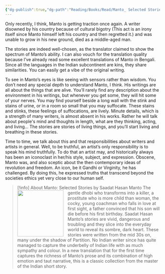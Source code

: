 ```yaml
---
{"dg-publish":true,"dg-path":"Reading/Books/Read/Manto_ Selected Stories by Saadat Hasan Manto.md","permalink":"/reading/books/read/manto-selected-stories-by-saadat-hasan-manto/","title":"Manto: Selected Stories","metatags":{"og:image":"https://images-na.ssl-images-amazon.com/images/S/compressed.photo.goodreads.com/books/1426145608i/7518598.jpg"},"tags":["bestreads"]}
---
```



Only recently, I think, Manto is getting traction once again. A writer disowned by his country because of cultural bigotry (This act is an irony itself since Manto himself left his country and then regretted it.) and was unable to grow in his new ground, died as a middle-aged man. 

The stories are indeed well-chosen, as the translator claimed to show the spectrum of Manto’s ability. I can also vouch for the translation quality because I’ve already read some excellent translations of Manto in Bengali. Since all the languages in the Indian subcontinent are kins, they share similarities. You can easily get a vibe of the original writing.  
  
To see in Manto’s eyes is like seeing with sensors rather than wisdom. You don’t need any special depth to understand Manto, I think. His writings are all about the things that are alive. You’ll rarely find any description about the environment in his writings, but whenever you get some, they will hit some of your nerves. You may find yourself beside a long wall with the stink and stains of urine, or in a room so small that you may suffocate. These stains and stinks, these feelings of suffocations, are lively. Minute details, which is a strength of many writers, is almost absent in his works. Rather he will talk about people's mind and thoughts in length, what are they thinking, acting, and living… The stories are stories of living things, and you’ll start living and breathing in these stories.  
  
Time to time, we talk about this and that responsibilities about writers and artists in general. Well, to be truthful, an artist’s only responsibility is to speak his mind truthfully. To do that an artist may, and historically always has been an iconoclast in her/his style, subject, and expression. Obscene, Manto was, and also sceptic about the then contemporary ideas of revolution and freedom. An icon, be it Gandhi or Virginity, he has challenged. By doing this, he expressed truths that transcend beyond the societies ethics yet very close to our human self.

> [!info] About Manto: Selected Stories by Saadat Hasan Manto
> <img src="https://images-na.ssl-images-amazon.com/images/S/compressed.photo.goodreads.com/books/1426145608i/7518598.jpg" style="float: left; width: 150px; height: auto; margin-right: 1em;" /> The gentle dhobi who transforms into a killer, a prostitute who is more child than woman, the cocky, young coachman who falls in love at first sight, a father convinced that his son will die before his first birthday. Saadat Hasan Manto’s stories are vivid, dangerous and troubling and they slice into the everyday world to reveal its sombre, dark heart. These stories were written from the mid 30s on, many under the shadow of Partition. No Indian writer since has quite managed to capture the underbelly of Indian life with as much sympathy and colour. In a new translation that for the first time captures the richness of Manto’s prose and its combination of high emotion and taut narrative, this is a classic collection from the master of the Indian short story.
